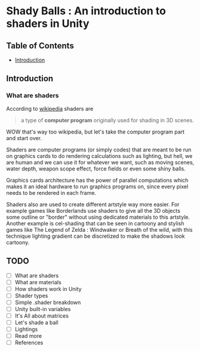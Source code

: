 # Shady Balls : An introduction to shaders in Unity

## Table of Contents
- [Introduction](#Introduction)


## Introduction

### What are shaders
According to [wikipedia](https://en.wikipedia.org/wiki/Shader) shaders are
> a type of **computer program** originally used for shading in 3D scenes.

WOW that's way too wikipedia, but let's take the computer program part and start over.

Shaders are computer programs (or simply codes) that are meant to be run on graphics cards to do rendering calculations such as lighting, but hell, we are human and we can use it for whatever we want, such as moving scenes, water depth, weapon scope effect, force fields or even some shiny balls.

Graphics cards architecture has the power of parallel computations which makes it an ideal hardware to run graphics programs on, since every pixel needs to be rendered in each frame.

Shaders also are used to create different artstyle way more easier. For example games like Borderlands use shaders to give all the 3D objects some outline or "border" without using dedicated materials to this artstyle. Another example is cel-shading that can be seen in cartoony and stylish games like The Legend of Zelda : Windwaker or Breath of the wild, with this technique lighting gradient can be discretized to make the shadows look cartoony.


## TODO
- [ ] What are shaders
- [ ] What are materials
- [ ] How shaders work in Unity
- [ ] Shader types
- [ ] Simple .shader breakdown
- [ ] Unity built-in variables
- [ ] It's All about matrices
- [ ] Let's shade a ball
- [ ] Lightings
- [ ] Read more
- [ ] References
